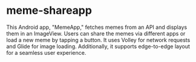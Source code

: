 # meme-shareapp
This Android app, "MemeApp," fetches memes from an API and displays them in an ImageView. Users can share the memes via different apps or load a new meme by tapping a button. It uses Volley for network requests and Glide for image loading. Additionally, it supports edge-to-edge layout for a seamless user experience.
